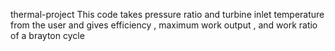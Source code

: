 thermal-project
 This code takes pressure ratio and turbine inlet temperature from the user and gives efficiency , maximum work output , and work ratio of a brayton cycle
